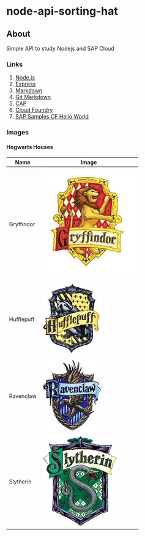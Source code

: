 # node-api-sorting-hat

## About

Simple API to study Nodejs and SAP Cloud

### Links

1. [Node.js](https://nodejs.org/en/)
2. [Express](http://expressjs.com/)
3. [Markdown](https://www.markdownguide.org/)
4. [Git Markdown](https://guides.github.com/features/mastering-markdown/)
5. [CAP](https://cap.cloud.sap/docs/)
6. [Cloud Foundry](https://docs.cloudfoundry.org/)
7. [SAP Samples CF Hello World](https://github.com/SAP-samples/cloud-cf-helloworld-nodejs)

### Images

#### Hogwarts Houses

|Name|Image|
|----|-----|
| Gryffindor | ![Gryffindor_Crest](./public/images/Gryffindor_Crest.jpg)|
| Hufflepuff | ![Hufflepuff_Crest](./public/images/Hufflepuff_Crest.jpg)|
| Ravenclaw | ![Ravenclaw_Crest](./public/images/Ravenclaw_Crest.jpg)|
| Slytherin | ![Slytherin_Crest](./public/images/Slytherin_Crest.jpg)|